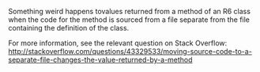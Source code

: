 Something weird happens tovalues returned from a method of an R6 class when the code for the method is sourced from a file separate from the file containing the definition of the class.

For more information, see the relevant question on Stack Overflow: 
http://stackoverflow.com/questions/43329533/moving-source-code-to-a-separate-file-changes-the-value-returned-by-a-method
